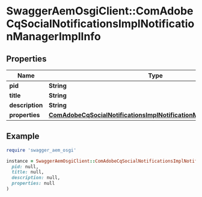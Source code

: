# SwaggerAemOsgiClient::ComAdobeCqSocialNotificationsImplNotificationManagerImplInfo

## Properties

| Name | Type | Description | Notes |
| ---- | ---- | ----------- | ----- |
| **pid** | **String** |  | [optional] |
| **title** | **String** |  | [optional] |
| **description** | **String** |  | [optional] |
| **properties** | [**ComAdobeCqSocialNotificationsImplNotificationManagerImplProperties**](ComAdobeCqSocialNotificationsImplNotificationManagerImplProperties.md) |  | [optional] |

## Example

```ruby
require 'swagger_aem_osgi'

instance = SwaggerAemOsgiClient::ComAdobeCqSocialNotificationsImplNotificationManagerImplInfo.new(
  pid: null,
  title: null,
  description: null,
  properties: null
)
```


